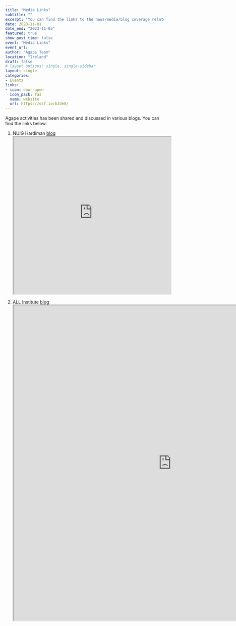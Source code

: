 ```yaml
---
title: "Media Links"
subtitle: ""
excerpt: "You can find the links to the news/media/blog coverage related to Agape activities here"
date: 2023-11-01
date_end: "2023-11-03"
featured: true
show_post_time: false
event: "Media Links"
event_url:
author: "Agape Team"
location: "Ireland"
draft: false
# layout options: single, single-sidebar
layout: single
categories:
- Events
links:
- icon: door-open
  icon_pack: fas
  name: website
  url: https://osf.io/b2de8/
---
```


Agape activities has been shared and discussed in various blogs. You can find the links below:

1.  NUIG Hardiman [blog](https://hardimanlibrary.blogspot.com/2023/06/agapeopen-science.html) <iframe width='500px' height='500px' src='https://hardimanlibrary.blogspot.com/2023/06/agapeopen-science.html' > <p>Your browser does not support iframes</p> </iframe>

2.  ALL Institute [blog](https://www.ideasinall.com/embracing-the-open-science-movement/) <iframe width='1000px' height='1000px' src='https://www.ideasinall.com/embracing-the-open-science-movement/' > <p>Your browser does not support iframes</p> </iframe>
